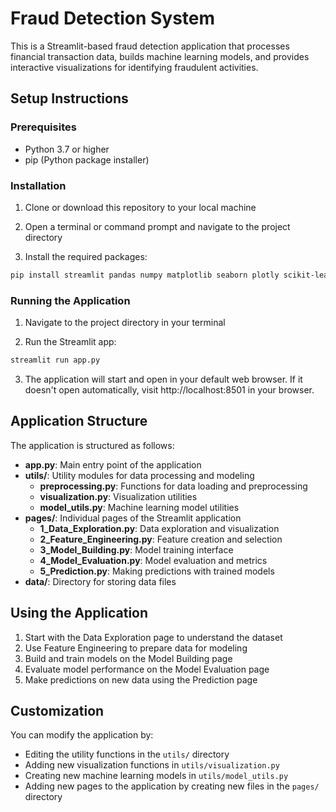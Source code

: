 # Fraud Detection System

This is a Streamlit-based fraud detection application that processes financial transaction data, builds machine learning models, and provides interactive visualizations for identifying fraudulent activities.

## Setup Instructions

### Prerequisites

- Python 3.7 or higher
- pip (Python package installer)

### Installation

1. Clone or download this repository to your local machine

2. Open a terminal or command prompt and navigate to the project directory

3. Install the required packages:

```bash
pip install streamlit pandas numpy matplotlib seaborn plotly scikit-learn pillow
```

### Running the Application

1. Navigate to the project directory in your terminal

2. Run the Streamlit app:

```bash
streamlit run app.py
```

3. The application will start and open in your default web browser. If it doesn't open automatically, visit http://localhost:8501 in your browser.

## Application Structure

The application is structured as follows:

- **app.py**: Main entry point of the application
- **utils/**: Utility modules for data processing and modeling
  - **preprocessing.py**: Functions for data loading and preprocessing
  - **visualization.py**: Visualization utilities
  - **model_utils.py**: Machine learning model utilities
- **pages/**: Individual pages of the Streamlit application
  - **1_Data_Exploration.py**: Data exploration and visualization
  - **2_Feature_Engineering.py**: Feature creation and selection
  - **3_Model_Building.py**: Model training interface
  - **4_Model_Evaluation.py**: Model evaluation and metrics
  - **5_Prediction.py**: Making predictions with trained models
- **data/**: Directory for storing data files

## Using the Application

1. Start with the Data Exploration page to understand the dataset
2. Use Feature Engineering to prepare data for modeling
3. Build and train models on the Model Building page
4. Evaluate model performance on the Model Evaluation page
5. Make predictions on new data using the Prediction page

## Customization

You can modify the application by:

- Editing the utility functions in the `utils/` directory
- Adding new visualization functions in `utils/visualization.py`
- Creating new machine learning models in `utils/model_utils.py`
- Adding new pages to the application by creating new files in the `pages/` directory
